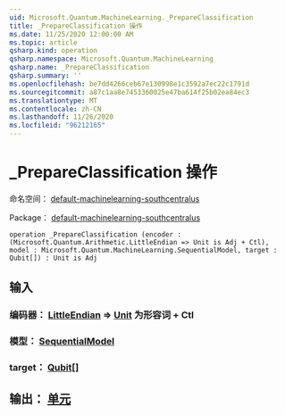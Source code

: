 ```yaml
---
uid: Microsoft.Quantum.MachineLearning._PrepareClassification
title: _PrepareClassification 操作
ms.date: 11/25/2020 12:00:00 AM
ms.topic: article
qsharp.kind: operation
qsharp.namespace: Microsoft.Quantum.MachineLearning
qsharp.name: _PrepareClassification
qsharp.summary: ''
ms.openlocfilehash: be7dd4266ceb67e130998e1c3592a7ec22c1791d
ms.sourcegitcommit: a87c1aa8e7453360025e47ba614f25b02ea84ec3
ms.translationtype: MT
ms.contentlocale: zh-CN
ms.lasthandoff: 11/26/2020
ms.locfileid: "96212165"
---
```

# <a name="_prepareclassification-operation"></a>_PrepareClassification 操作

命名空间： [default-machinelearning-southcentralus](xref:Microsoft.Quantum.MachineLearning)

Package： [default-machinelearning-southcentralus](https://nuget.org/packages/Microsoft.Quantum.MachineLearning)




```qsharp
operation _PrepareClassification (encoder : (Microsoft.Quantum.Arithmetic.LittleEndian => Unit is Adj + Ctl), model : Microsoft.Quantum.MachineLearning.SequentialModel, target : Qubit[]) : Unit is Adj
```


## <a name="input"></a>输入

### <a name="encoder--littleendian--unit--is-adj--ctl"></a>编码器： [LittleEndian](xref:Microsoft.Quantum.Arithmetic.LittleEndian) => [Unit](xref:microsoft.quantum.lang-ref.unit)  为形容词 + Ctl




### <a name="model--sequentialmodel"></a>模型： [SequentialModel](xref:Microsoft.Quantum.MachineLearning.SequentialModel)




### <a name="target--qubit"></a>target： [Qubit](xref:microsoft.quantum.lang-ref.qubit)[]





## <a name="output--unit"></a>输出： [单元](xref:microsoft.quantum.lang-ref.unit)

